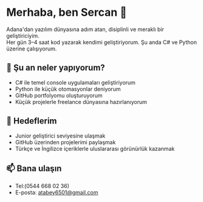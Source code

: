 # Merhaba, ben Sercan 👋

Adana'dan yazılım dünyasına adım atan, disiplinli ve meraklı bir geliştiriciyim.  
Her gün 3–4 saat kod yazarak kendimi geliştiriyorum. Şu anda C# ve Python üzerine çalışıyorum.

## 🚀 Şu an neler yapıyorum?
- C# ile temel console uygulamaları geliştiriyorum
- Python ile küçük otomasyonlar deniyorum
- GitHub portfolyomu oluşturuyorum
- Küçük projelerle freelance dünyasına hazırlanıyorum

## 🎯 Hedeflerim
- Junior geliştirici seviyesine ulaşmak
- GitHub üzerinden projelerimi paylaşmak
- Türkçe ve İngilizce içeriklerle uluslararası görünürlük kazanmak

## 📫 Bana ulaşın
- Tel:(0544 668 02 36)
- E-posta: atabey6501@gmail.com
